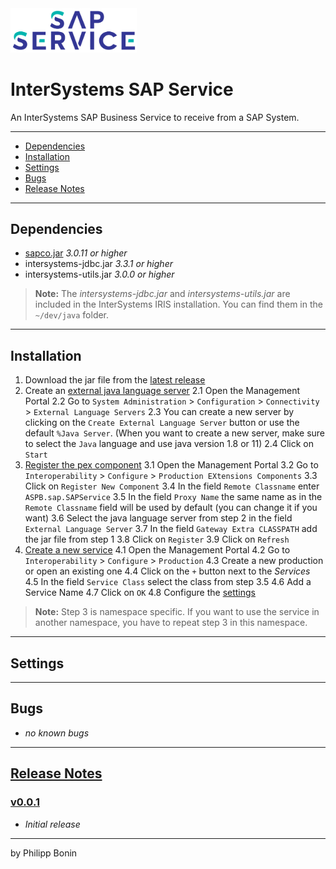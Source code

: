 <img src = "resources/logo.png" title = "logo" width = "40%"/>

# InterSystems SAP Service

An InterSystems SAP Business Service to receive from a SAP System.

---

-   [Dependencies](#dependencies)
-   [Installation](#installation)
-   [Settings](#settings)
-   [Bugs](#bugs)
-   [Release Notes](#release-notes)

---

## Dependencies

-   [sapco.jar](https://support.sap.com/en/product/connectors/jco.html) _3.0.11 or higher_
-   intersystems-jdbc.jar _3.3.1 or higher_
-   intersystems-utils.jar _3.0.0 or higher_

> **Note:** The _intersystems-jdbc.jar_ and _intersystems-utils.jar_ are included in the InterSystems IRIS installation. You can find them in the `~/dev/java` folder.

---

## Installation

1. Download the jar file from the [latest release]()
2. Create an [external java language server](https://docs.intersystems.com/irisforhealthlatest/csp/docbook/DocBook.UI.Page.cls?KEY=BEXTSERV_managing)
   2.1 Open the Management Portal
   2.2 Go to `System Administration` > `Configuration` > `Connectivity` > `External Language Servers`
   2.3 You can create a new server by clicking on the `Create External Language Server` button or use the default `%Java Server`. (When you want to create a new server, make sure to select the `Java` language and use java version 1.8 or 11)
   2.4 Click on `Start`
3. [Register the pex component](https://docs.intersystems.com/irislatest/csp/docbook/DocBook.UI.Page.cls?KEY=EPEX_register)
   3.1 Open the Management Portal
   3.2 Go to `Interoperability` > `Configure` > `Production EXtensions Components`
   3.3 Click on `Register New Component`
   3.4 In the field `Remote Classname` enter `ASPB.sap.SAPService`
   3.5 In the field `Proxy Name` the same name as in the `Remote Classname` field will be used by default (you can change it if you want)
   3.6 Select the java language server from step 2 in the field `External Language Server`
   3.7 In the field `Gateway Extra CLASSPATH` add the jar file from step 1
   3.8 Click on `Register`
   3.9 Click on `Refresh`
4. [Create a new service](https://docs.intersystems.com/irislatest/csp/docbook/DocBook.UI.Page.cls?KEY=AFL_productions#AFL_productions_explore_simple)
   4.1 Open the Management Portal
   4.2 Go to `Interoperability` > `Configure` > `Production`
   4.3 Create a new production or open an existing one
   4.4 Click on the `+` button next to the _Services_
   4.5 In the field `Service Class` select the class from step 3.5
   4.6 Add a Service Name
   4.7 Click on `OK`
   4.8 Configure the [settings](#settings)

> **Note:** Step 3 is namespace specific. If you want to use the service in another namespace, you have to repeat step 3 in this namespace.

---

## Settings

---

## Bugs

-   _no known bugs_

---

## [Release Notes](https://github.com/phil1436/intersystems-sap-service/blob/master/CHANGELOG.md)

### [v0.0.1](https://github.com/phil1436/intersystems-sap-service/tree/0.0.1)

-   _Initial release_

---

by Philipp Bonin
